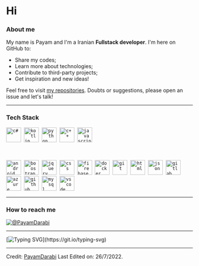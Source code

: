# Hi
 
###  About me 

My name is Payam and I'm a Iranian **Fullstack developer**. I'm here on GitHub to:
- Share my codes;
- Learn more about technologies;
- Contribute to third-party projects;
- Get inspiration and new ideas!

Feel free to visit [my repositories](https://github.com/PayamDarabi?tab=repositories). Doubts or suggestions, please open an issue and let's talk!

---

### Tech Stack 

<code><img src="https://github.com/yurijserrano/Github-Profile-Readme-Logos/blob/master/programming%20languages/c%23.svg" alt="c#" width="40" height="40" /></code>&nbsp;
<code><img src="https://github.com/yurijserrano/Github-Profile-Readme-Logos/blob/master/programming%20languages/kotlin.svg" alt="kotlin" width="40" height="40" /></code>&nbsp;
<code><img src="https://github.com/yurijserrano/Github-Profile-Readme-Logos/blob/master/programming%20languages/python.svg" alt="python" width="40" height="40" /></code>&nbsp;
<code><img src="https://github.com/yurijserrano/Github-Profile-Readme-Logos/blob/master/programming%20languages/c%2B%2B.svg" alt="c++" width="40" height="40" /></code>&nbsp;
<code><img src="https://github.com/yurijserrano/Github-Profile-Readme-Logos/blob/master/programming%20languages/javascript.svg" alt="javascript" width="40" height="40" /></code>&nbsp;

</br>

<code><img src="https://github.com/yurijserrano/Github-Profile-Readme-Logos/blob/master/frameworks/android.svg" alt="android" width="40" height="40" /></code>&nbsp;
<code><img src="https://github.com/yurijserrano/Github-Profile-Readme-Logos/blob/master/frameworks/boostrap.svg" alt="boostrap" width="40" height="40" /></code>&nbsp;
<code><img src="https://github.com/yurijserrano/Github-Profile-Readme-Logos/blob/master/frameworks/jquery.svg" alt="jquery" width="40" height="40" /></code>&nbsp;
<code><img src="https://github.com/yurijserrano/Github-Profile-Readme-Logos/blob/master/others/css.svg" alt="css" width="40" height="40" /></code>&nbsp;
<code><img src="https://github.com/yurijserrano/Github-Profile-Readme-Logos/blob/master/cloud/firebase.svg" alt="firebase" width="40" height="40" /></code>&nbsp;
<code><img src="https://github.com/yurijserrano/Github-Profile-Readme-Logos/blob/master/cloud/docker.svg" alt="docker" width="40" height="40" /></code>&nbsp;
<code><img src="https://github.com/yurijserrano/Github-Profile-Readme-Logos/blob/master/others/git.svg" alt="git" width="40" height="40" /></code>&nbsp;
<code><img src="https://github.com/yurijserrano/Github-Profile-Readme-Logos/blob/master/others/html.svg" alt="html" width="40" height="40" /></code>&nbsp;
<code><img src="https://github.com/yurijserrano/Github-Profile-Readme-Logos/blob/master/others/json.svg" alt="json" width="40" height="40" /></code>&nbsp;
<code><img src="https://github.com/yurijserrano/Github-Profile-Readme-Logos/blob/master/cloud/gitlab.svg" alt="gitlab" width="40" height="40" /></code>&nbsp;
<code><img src="https://github.com/yurijserrano/Github-Profile-Readme-Logos/blob/master/cloud/azure.svg" alt="azure" width="40" height="40" /></code>&nbsp;
<code><img src="https://github.com/yurijserrano/Github-Profile-Readme-Logos/blob/master/cloud/github.svg" alt="github" width="40" height="40" /></code>&nbsp;
<code><img src="https://github.com/yurijserrano/Github-Profile-Readme-Logos/blob/master/databases/mysql.svg" alt="mysql" width="40" height="40" /></code>&nbsp;
<code><img src="https://github.com/yurijserrano/Github-Profile-Readme-Logos/blob/master/text%20editors/vscode.svg" alt="vscode" width="40" height="40" /></code>&nbsp;

---

### How to reach me 

[![@PayamDarabi](https://img.icons8.com/fluency/48/000000/linkedin.png "@PayamDarabi")](https://www.linkedin.com/in/payam-darabi-162a58108/)

---

[![Typing SVG](https://readme-typing-svg.herokuapp.com?font=Ubuntu&color=%230EAA20&vCenter=true&lines=Thanks+for+visiting!+You're+welcome!)](https://git.io/typing-svg)

------

Credit: [PayamDarabi](https://github.com/PayamDarabi)
Last Edited on: 26/7/2022.
